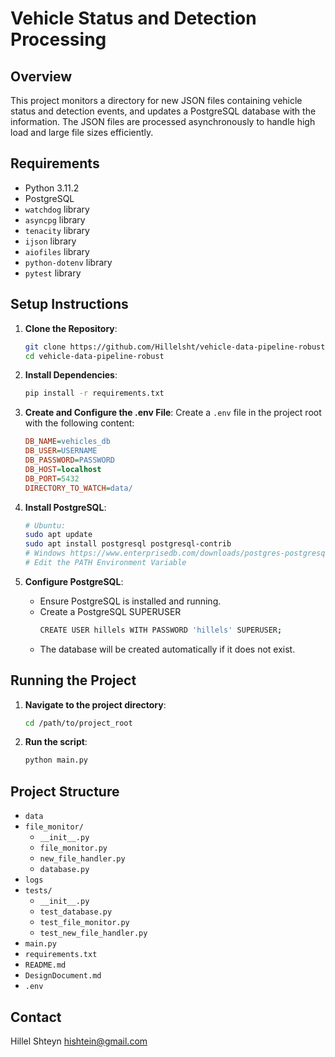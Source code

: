 
# Vehicle Status and Detection Processing

## Overview
This project monitors a directory for new JSON files containing vehicle status and detection events, and updates a PostgreSQL database with the information. The JSON files are processed asynchronously to handle high load and large file sizes efficiently.

## Requirements
- Python 3.11.2
- PostgreSQL
- `watchdog` library
- `asyncpg` library
- `tenacity` library
- `ijson` library
- `aiofiles` library
- `python-dotenv` library
- `pytest` library


## Setup Instructions

1. **Clone the Repository**:
    ```bash
    git clone https://github.com/Hillelsht/vehicle-data-pipeline-robust.git
    cd vehicle-data-pipeline-robust
    ```

2. **Install Dependencies**:
    ```bash
    pip install -r requirements.txt
    ```

3. **Create and Configure the .env File**:
    Create a `.env` file in the project root with the following content:
    ```ini
    DB_NAME=vehicles_db
    DB_USER=USERNAME
    DB_PASSWORD=PASSWORD
    DB_HOST=localhost
    DB_PORT=5432
    DIRECTORY_TO_WATCH=data/
    ```
4. **Install PostgreSQL**:
    ```bash
    # Ubuntu:
    sudo apt update
    sudo apt install postgresql postgresql-contrib
    # Windows https://www.enterprisedb.com/downloads/postgres-postgresql-downloads
    # Edit the PATH Environment Variable
    ```

4. **Configure PostgreSQL**:
    - Ensure PostgreSQL is installed and running.
    - Create a PostgreSQL SUPERUSER
      ```bash
      CREATE USER hillels WITH PASSWORD 'hillels' SUPERUSER;
      ```
    - The database will be created automatically if it does not exist.

## Running the Project

1. **Navigate to the project directory**:
    ```bash
    cd /path/to/project_root
    ```

2. **Run the script**:
    ```bash
    python main.py
    ```

## Project Structure
- `data`
- `file_monitor/`
  - `__init__.py`
  - `file_monitor.py`
  - `new_file_handler.py`
  - `database.py`
- `logs`
- `tests/`
  - `__init__.py`
  - `test_database.py`
  - `test_file_monitor.py`
  - `test_new_file_handler.py`
- `main.py`
- `requirements.txt`
- `README.md`
- `DesignDocument.md`
- `.env`

## Contact
Hillel Shteyn 
hishtein@gmail.com
